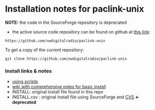 # Installation notes for paclink-unix

**NOTE:** the code in the SourceForge repository is deprecated
* the active source code repository can be found on github at [this link](https://github.com/nwdigitalradio/paclink-unix):

```
https://github.com/nwdigitalradio/paclink-unix
```

To get a copy of the current repository:

```
git clone https://github.com/nwdigitalradio/paclink-unix
```

### Install links & notes

* [using scripts](https://github.com/nwdigitalradio/n7nix/tree/master/plu/README.md)
* [wiki with comprehensive notes for basic install](http://bazaudi.com/plu/doku.php)
* INSTALL: original install file found in this repo
* INSTALL.csv : original install file using SourceForge and [CVS](https://en.wikipedia.org/wiki/Concurrent_Versions_System) **<- deprecated**
